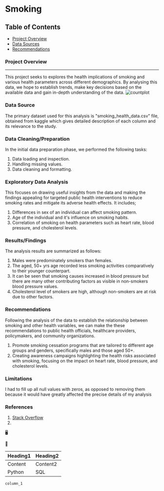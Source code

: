 # Smoking

## Table of Contents

- [Project Overview](#project-overview)
- [Data Sources](#data-sources)
- [Recommendations](#recommendations)

### Project Overview
---

This project seeks to explores the health implications of smoking and various health parameters across different demographics. By analysing this data, we hope to establish trends, make key decisions based on the available data and gain in-depth understanding of the data.
![countplot](https://github.com/Farouk-Muda/Smoking/assets/166823237/ca46ef7b-bb47-49d8-81e2-502b14f30ffa)


### Data Source

The primary dataset used for this analysis is "smoking_health_data.csv" file, obtained from kaggle which gives detailed description of each column and its relevance to the study.

### Data Cleaning/Preparation

In the initial data preparation phase, we performed the following tasks:
1. Data loading and inspection.
2. Handling missing values.
3. Data cleaning and formatting.

### Exploratory Data Analysis

This focuses on drawing useful insights from the data and making the findings appealing for targeted public health interventions to reduce smoking rates and mitigate its adverse health effects. It includes;
1. Differences in sex of an individual can affect smoking pattern.
2. Age of the individual and it's influence on smoking habits.
3. Correlation of smoking on health parameters such as heart rate, blood pressure, and cholesterol levels.


### Results/Findings

The analysis results are summarized as follows:
1. Males were predominately smokers than females.
2. The aged, 50+ yrs age recorded less smoking activities comparatively to their younger counterpart.
3. It can be seen that smoking causes increased in blood pressure but there are many other contributing factors as visible in non-smokers blood pressure values. 
4. Cholesterol level of smokers are high, although non-smokers are at risk due to other factors.


### Recommendations

Following the analysis of the data to establish the relationship between smoking and other health variables, we can make the these recommendations to public health officials, healthcare providers, policymakers, and community organizations.
1. Promote smoking cessation programs that are tailored to different age groups and genders, specifically males and those aged 50+.
2. Creating awareness campaigns highlighting the health risks associated with smoking, focusing on the impact on heart rate, blood pressure, and cholesterol levels.


### Limitations

I had to fill up all null values with zeros, as opposed to removing them because it would have greatly affected the precise details of my analysis

### References

1. [Stack Overflow](https://stack.com)
2. 


🖥️

🥰

|Heading1|Heading2|
|--------|--------|
|Content|Content2|
|Python|SQL|

`column_1`
